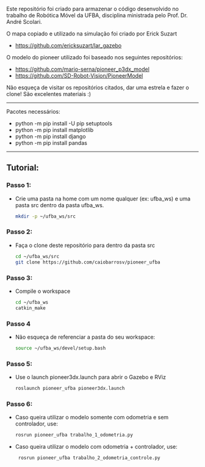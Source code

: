 Este repositório foi criado para armazenar o código desenvolvido no trabalho de Robótica Móvel da UFBA, disciplina ministrada pelo Prof. Dr. André Scolari. 


O mapa copiado e utilizado na simulação foi criado por Erick Suzart
- https://github.com/ericksuzart/lar_gazebo

O modelo do pioneer utilizado foi baseado nos seguintes repositórios:
- https://github.com/mario-serna/pioneer_p3dx_model
- https://github.com/SD-Robot-Vision/PioneerModel

Não esqueça de visitar os repositórios citados, dar uma estrela e fazer o clone! São excelentes materiais :)

----

Pacotes necessários:

- python -m pip install -U pip setuptools
- python -m pip install matplotlib
- python -m pip install django
- python -m pip install pandas

----

## Tutorial:

### Passo 1:

- Crie uma pasta na home com um nome qualquer (ex: ufba_ws) e uma pasta src dentro da pasta ufba_ws.
    ```bash
    mkdir -p ~/ufba_ws/src
    ```

### Passo 2:
- Faça o clone deste repositório para dentro da pasta src
  ```bash
  cd ~/ufba_ws/src
  git clone https://github.com/caiobarrosv/pioneer_ufba
  ```

### Passo 3:
- Compile o workspace
    ```bash
    cd ~/ufba_ws
    catkin_make
    ```

### Passo 4
- Não esqueça de referenciar a pasta do seu workspace:
    ```bash
    source ~/ufba_ws/devel/setup.bash
    ```

### Passo 5:
- Use o launch pioneer3dx.launch para abrir o Gazebo e RViz
   ```bash
   roslaunch pioneer_ufba pioneer3dx.launch
   ```

### Passo 6:
- Caso queira utilizar o modelo somente com odometria e sem controlador, use:
    ```bash
    rosrun pioneer_ufba trabalho_1_odometria.py
    ```

- Caso queira utilizar o modelo com odometria + controlador, use:
   ```bash
    rosrun pioneer_ufba trabalho_2_odometria_controle.py
    ```